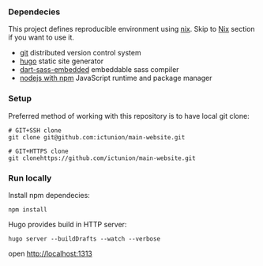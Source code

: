 ### Dependecies

This project defines reproducible environment using [nix](https://nixos.org/).
Skip to [Nix](#nix) section if you want to use it.

- [git](https://git-scm.com/) distributed version control system
- [hugo](https://gohugo.io/) static site generator
- [dart-sass-embedded](https://github.com/sass/dart-sass-embedded) embeddable sass compiler
- [nodejs with npm](https://nodejs.org/) JavaScript runtime and package manager

### Setup

Preferred method of working with this repository is to have local git clone:

```
# GIT+SSH clone
git clone git@github.com:ictunion/main-website.git

# GIT+HTTPS clone
git clonehttps://github.com/ictunion/main-website.git
```

### Run locally

Install npm dependecies:

```
npm install
```

Hugo provides build in HTTP server:

```
hugo server --buildDrafts --watch --verbose
```

open [http://localhost:1313](http://localhost:1313)
